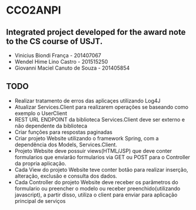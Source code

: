 # CCO2ANPI
Integrated project developed for the award note to the CS course of USJT.
-
- Vinicius Biondi França - 201407067
- Wendel Hime Lino Castro - 201515250
- Giovanni Maciel Canuto de Souza - 201405854

TODO
-
- Realizar tratamento de erros das aplicaçes utilizando Log4J
- Atualizar Services.Client para realizarem operações se baseando como exemplo o UserClient
- REST URL ENDPOINT da biblioteca Services.Client deve ser externo e não dependente da biblioteca
- Criar funções para respostas paginadas
- Criar projeto Website utilizando o framework Spring, com a dependência dos Models, Services.Client.
- Projeto Website deve possuir views(HTML/JSP) que deve conter formularios que enviarão formularios via GET ou POST para o Controller da propria aplicação.
- Cada View do projeto Website teve conter botão para realizar inserção, alteração, exclusão e consulta dos dados.
- Cada Controller do projeto Website deve receber os parâmetros do formulario ou preencher o modelo ou receber preenchido(utilizando javascript), a partir disso, utiliza o client para enviar para aplicação principal de serviços
